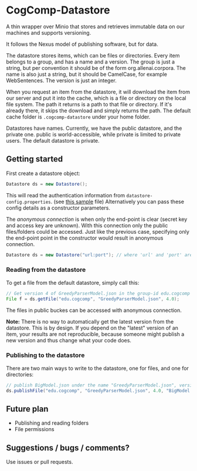 # CogComp-Datastore

A thin wrapper over Minio that stores and retrieves immutable data on our machines and supports versioning.

It follows the Nexus model of publishing software, but for data. 

The datastore stores items, which can be files or directories. Every item belongs to a group, and has a name and a version. 
The group is just a string, but per convention it should be of the form org.allenai.corpora. The name is also just a string, but it should be CamelCase, for example WebSentences. The version is just an integer.

When you request an item from the datastore, it will download the item from our server and put it into the cache, which
is a file or directory on the local file system. The path it returns is a path to that file or directory.
If it's already there, it skips the download and simply returns the path. The default cache folder is 
`.cogcomp-datastore` under your home folder. 

Datastores have names. Currently, we have the public datastore, and the private one. public is world-accessible,
while private is limited to private users. The default datastore is private.

## Getting started

First create a datastore object: 

```java 
Datastore ds = new Datastore();
```

This will read the authentication information from `datastore-config.properties`. (see [this sample](src/main/resources/datastore-config-sample.properties) file)
Alternatively you can pass these config details as a constructor parameters. 

The *anonymous connection* is when only the end-point is clear (secret key and access key are unknown).
With this connection only the public files/folders could be accessed. 
Just like the previous case, specifying only the end-point point in the constructor would result in anonymous connection.  

```java
Datastore ds = new Datastore("url:port"); // where 'url' and 'port' are replaced your server's information
```


### Reading from the datastore

To get a file from the default datastore, simply call this:
```java 
// Get version 4 of GreedyParserModel.json in the group-id edu.cogcomp
File f = ds.getFile("edu.cogcomp", "GreedyParserModel.json", 4.0);
```

The files in public buckes can be accessed with anonymous connection. 

**Note:** There is no way to automatically get the latest version from the datastore. 
This is by design. If you depend on the "latest" version of an item, your results are not reproducible, because 
someone might publish a new version and thus change what your code does.

### Publishing to the datastore

There are two main ways to write to the datastore, one for files, and one for directories:
```java
// publish BigModel.json under the name "GreedyParserModel.json", version 4
ds.publishFile("edu.cogcomp", "GreedyParserModel.json", 4.0, "BigModel.json");
```

## Future plan
 - Publishing and reading folders 
 - File permissions 
 
## Suggestions / bugs / comments? 
 
 Use issues or pull requests. 
 
 